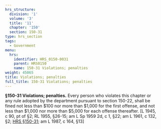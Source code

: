 ```yaml
---
hrs_structure:
  division: '1'
  volume: '3'
  title: '11'
  chapter: '150'
  section: 150-31
type: hrs_section
tags:
  - Government
menu:
  hrs:
    identifier: HRS_0150-0031
    parent: HRS0150
    name: 150-31 Violations; penalties
weight: 45065
title: Violations; penalties
full_title: 150-31 Violations; penalties
---
```

**§150-31 Violations; penalties.** Every person who violates this chapter or any rule adopted by the department pursuant to section 150-22, shall be fined not less than $100 nor more than $1,000 for the first offense, and not less than $1,000 nor more than $5,000 for each offense thereafter. [L 1945, c 90, pt of §2; RL 1955, §26-15; am L Sp 1959 2d, c 1, §22; am L 1961, c 132, §2; [HRS §150-31](/title-11/chapter-150/section-150-31/); am L 1987, c 164, §13]